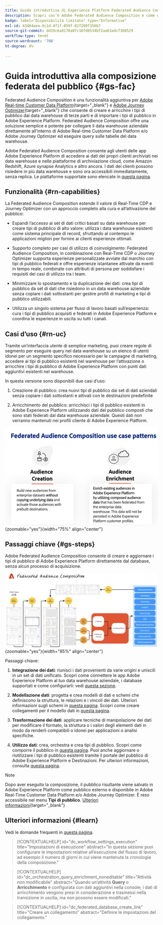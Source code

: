 ```yaml
---
title: Guida introduttiva di Experience Platform Federated Audience Composition
description: Scopri cos’è Adobe Federated Audience Composition e come utilizzarlo in Adobe Experience Platform
badge: label="Disponibilità limitata" type="Informative"
exl-id: 43464aea-9c1d-4f1f-859f-82f209f350b7
source-git-commit: dd19c6a8170a87c10fd8534bf2aa63adcf360529
workflow-type: tm+mt
source-wordcount: '708'
ht-degree: 8%

---
```


# Guida introduttiva alla composizione federata del pubblico {#gs-fac}

Federated Audience Composition è una funzionalità aggiuntiva per [Adobe Real-time Customer Data Platform](https://experienceleague.adobe.com/en/docs/experience-platform/segmentation/home){target="_blank"} e [Adobe Journey Optimizer](https://experienceleague.adobe.com/it/docs/journey-optimizer/using/ajo-home){target="_blank"} che consente di creare e arricchire i tipi di pubblico dai data warehouse di terze parti e di importare i tipi di pubblico in Adobe Experience Platform. Federated Audience Composition offre una soluzione semplice e potente per collegare il data warehouse aziendale direttamente all’interno di Adobe Real-time Customer Data Platform e/o Adobe Journey Optimizer ed eseguire query sulle tabelle del data warehouse.

Adobe Federated Audience Composition consente agli utenti delle app Adobe Experience Platform di accedere ai dati dei propri clienti archiviati nei data warehouse e nelle piattaforme di archiviazione cloud, come Amazon Redshift, Azure synapse Analytics e altro ancora. I dati dei clienti possono risiedere in più data warehouse e sono ora accessibili immediatamente, senza replica. Le piattaforme supportate sono elencate in [questa pagina](../connections/federated-db.md#supported-db).

## Funzionalità {#rn-capabilities}

La Federated Audience Composition estende il valore di Real-Time CDP e Journey Optimizer con un approccio completo alla cura e all’attivazione del pubblico:

* Espandi l’accesso ai set di dati critici basati su data warehouse per creare tipi di pubblico di alto valore: utilizza i data warehouse esistenti come sistema principale di record, sfruttando al contempo le applicazioni migliori per fornire ai clienti esperienze ottimali.

* Supporto completo per casi di utilizzo di coinvolgimento: Federated Audience Composition, in combinazione con Real-Time CDP o Journey Optimizer supporta esperienze personalizzate avviate dal marchio con tipi di pubblico federati e offre esperienze istantanee attivate da eventi in tempo reale, combinate con attributi di persona per soddisfare i requisiti dei casi di utilizzo tra i team.

* Minimizzare lo spostamento e la duplicazione dei dati: crea tipi di pubblico da set di dati che risiedono in un data warehouse aziendale senza copiare i dati sottostanti per gestire profili di marketing e tipi di pubblico utilizzabili.

* Utilizza un singolo sistema per flussi di lavoro basati sull’esperienza: cura i tipi di pubblico acquisiti e federati in Adobe Experience Platform e coordina le esperienze in uscita su tutti i canali.

## Casi d’uso {#rn-uc}

Tramite un’interfaccia utente di semplice marketing, puoi creare regole di segmento per eseguire query nel data warehouse su un elenco di utenti idonei per un segmento specifico necessario per le campagne di marketing, accedere ai tipi di pubblico esistenti nel warehouse per l’attivazione o arricchire i tipi di pubblico di Adobe Experience Platform con punti dati aggiuntivi esistenti nel warehouse.

In questa versione sono disponibili due casi d’uso:

1. Creazione di pubblico: crea nuovi tipi di pubblico dai set di dati aziendali senza copiare i dati sottostanti e attivali con le destinazioni predefinite&#x200B;

1. Arricchimento del pubblico: arricchisci i tipi di pubblico esistenti in Adobe Experience Platform utilizzando dati del pubblico composti che sono stati federati dal data warehouse aziendale. Questi dati non verranno mantenuti nei profili cliente di Adobe Experience Platform.

![diagramma](assets/fac-use-cases.png){zoomable="yes"}{width="75%" align="center"}

## Passaggi chiave {#gs-steps}

Adobe Federated Audience Composition consente di creare e aggiornare i tipi di pubblico di Adobe Experience Platform direttamente dal database, senza alcun processo di acquisizione.

![diagramma](assets/steps-diagram.png){zoomable="yes"}{width="85%" align="center"}

Passaggi chiave:

1. **Integrazione dei dati**: riunisci i dati provenienti da varie origini e uniscili in un set di dati unificato. Scopri come connettere le app Adobe Experience Platform al tuo data warehouse aziendale, i database supportati e come configurarli: vedi [questa sezione](../connections/federated-db.md).

2. **Modellazione dati**: progetta e crea modelli di dati e schemi che definiscono la struttura, le relazioni e i vincoli dei dati. Ulteriori informazioni sugli schemi in [questa pagina](../customer/schemas.md). Scopri come creare collegamenti per il modello dati in [questa pagina](../data-management/gs-models.md).

3. **Trasformazione dei dati**: applicare tecniche di manipolazione dei dati per modificare il formato, la struttura o i valori degli elementi dati in modo da renderli compatibili o idonei per applicazioni o analisi specifiche.

4. **Utilizzo dati**: crea, orchestra e crea tipi di pubblico. Scopri come comporre il pubblico in [questa pagina](../compositions/gs-compositions.md). Puoi anche aggiornare o riutilizzare i tipi di pubblico esistenti tramite il portale del pubblico di Adobe Experience Platform e Destinazioni. Per ulteriori informazioni, consulta [questa pagina](../connections/destinations.md).

>[!NOTE]
>
>Dopo aver eseguito la composizione, il pubblico risultante viene salvato in Adobe Experience Platform come pubblico esterno e disponibile in Adobe Real-Time Customer Data Platform e/o Adobe Journey Optimizer. È reso accessibile nel menu **Tipi di pubblico**. [Ulteriori informazioni](https://experienceleague.adobe.com/en/docs/experience-platform/segmentation/ui/audience-portal){target="_blank"}

## Ulteriori informazioni {#learn}

<!-- Workflow + Workflow activities-->

Vedi le domande frequenti in [questa pagina](faq.md).

>[!CONTEXTUALHELP]
>id="dc_workflow_settings_execution"
>title="Impostazioni di esecuzione"
>abstract="In questa sezione puoi configurare le impostazioni relative all’esecuzione del flusso di lavoro, ad esempio il numero di giorni in cui viene mantenuta la cronologia della composizione."

>[!CONTEXTUALHELP]
>id="dc_orchestration_query_enrichment_noneditable"
>title="Attività non modificabile"
>abstract="Quando un’attività **Query** o **Arricchimento** è configurata con dati aggiuntivi nella console; i dati di arricchimento vengono presi in considerazione e trasmessi nella transizione in uscita, ma non possono essere modificati."

<!-- Create a link -->

>[!CONTEXTUALHELP]
>id="dc_federated_database_create_link"
>title="Creare un collegamento"
>abstract="Definire le impostazioni del collegamento."
